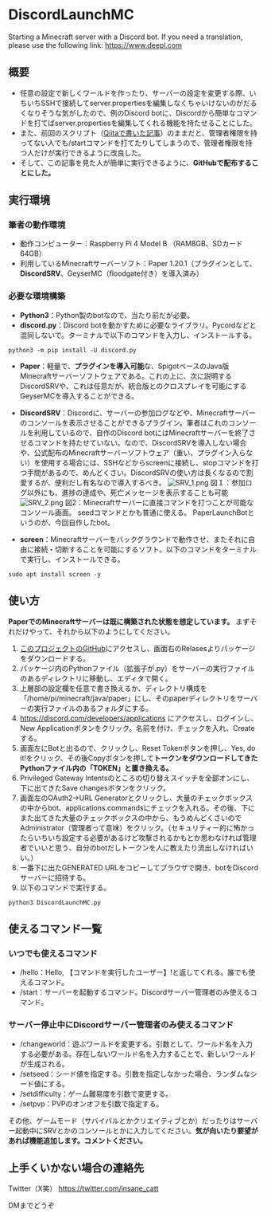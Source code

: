 # DiscordLaunchMC
 Starting a Minecraft server with a Discord bot.
 If you need a translation, please use the following link:
 https://www.deepl.com
## 概要
- 任意の設定で新しくワールドを作ったり、サーバーの設定を変更する際、いちいちSSHで接続してserver.propertiesを編集しなくちゃいけないのがだるくなりそうな気がしたので、例のDiscord botに、Discordから簡単なコマンドを打てばserver.propertiesを編集してくれる機能を持たせることにした。
- また、前回のスクリプト（[Qiitaで書いた記事](https://qiita.com/insane_catt/items/f8cc4053a65334a8c9c4)）のままだと、管理者権限を持ってない人でも/startコマンドを打てたりしてしまうので、管理者権限を持つ人だけが実行できるように改良した。
- そして、この記事を見た人が簡単に実行できるように、**GitHubで配布することにした。**
## 実行環境
### 筆者の動作環境
- 動作コンピューター：Raspberry Pi 4 Model B （RAM8GB、SDカード64GB）
- 利用しているMinecraftサーバーソフト：Paper 1.20.1（プラグインとして、**DiscordSRV**、GeyserMC（floodgate付き）を導入済み）

### 必要な環境構築
- **Python3**：Python製のbotなので、当たり前だが必要。
- **discord.py**：Discord botを動かすために必要なライブラリ。Pycordなどと混同しないで。ターミナルで以下のコマンドを入力し、インストールする。
```shell
python3 -m pip install -U discord.py
```
- **Paper**：軽量で、**プラグインを導入可能**な、SpigotベースのJava版Minecraftサーバーソフトウェアである。これの上に、次に説明するDiscordSRVや、これは任意だが、統合版とのクロスプレイを可能にするGeyserMCを導入することができる。
- **DiscordSRV**：Discordに、サーバーの参加ログなどや、Minecraftサーバーのコンソールを表示させることができるプラグイン。筆者はこれのコンソールを利用しているので、自作のDiscord botにはMinecraftサーバーを終了させるコマンドを持たせていない。なので、DiscordSRVを導入しない場合や、公式配布のMinecraftサーバーソフトウェア（重い、プラグイン入らない）を使用する場合には、SSHなどからscreenに接続し、stopコマンドを打つ手間があるので、めんどくさい。DiscordSRVの使い方は長くなるので割愛するが、便利だし有名なので導入するべき。
![SRV_1.png](https://qiita-image-store.s3.ap-northeast-1.amazonaws.com/0/3530195/462ce4eb-3ff2-20f7-7e28-6db318c84b4c.png)
図１：参加ログ以外にも、進捗の達成や、死亡メッセージを表示することも可能
![SRV_2.png](https://qiita-image-store.s3.ap-northeast-1.amazonaws.com/0/3530195/507aceb4-f63b-e836-8b02-fb24a64245cd.png)
図2：Minecraftサーバーに直接コマンドを打つことが可能なコンソール画面。
seedコマンドとかも普通に使える。
PaperLaunchBotというのが、今回自作したbot。

- **screen**：Minecraftサーバーをバックグラウンドで動作させ、またそれに自由に接続・切断することを可能にするソフト。以下のコマンドをターミナルで実行し、インストールできる。
```shell
sudo apt install screen -y
```
## 使い方
**PaperでのMinecraftサーバーは既に構築された状態を想定しています。** まずそれだけやって、それから以下のようにしてください。
1. [このプロジェクトのGitHub](https://github.com/insane-catt/DiscordLaunchMC)にアクセスし、画面右のRelasesよりパッケージをダウンロードする。
1. パッケージ内のPythonファイル（拡張子が.py）をサーバーの実行ファイルのあるディレクトリに移動し、エディタで開く。
1. 上層部の設定欄を任意で書き換えるか、ディレクトリ構成を「/home/pi/minecraft/java/paper」にし、そのpaperディレクトリをサーバーの実行ファイルのあるフォルダにする。
1. https://discord.com/developers/applications にアクセスし、ログインし、New Applicationボタンをクリック。名前を付け、チェックを入れ、Createする。
1. 画面左にBotと出るので、クリックし、Reset Tokenボタンを押し、Yes, do it!をクリック、その後Copyボタンを押して**トークンをダウンロードしてきたPythonファイル内の「TOKEN」と置き換える。**
1. Privileged Gateway Intentsのところの切り替えスイッチを全部オンにし、下に出てきたSave changesボタンをクリック。
1. 画面左のOAuth2→URL Generatorとクリックし、大量のチェックボックスの中からbot、applications.commandsにチェックを入れる。その後、下にまた出てきた大量のチェックボックスの中から、もうめんどくさいのでAdministrator（管理者って意味）をクリック。（セキュリティー的に怖かったらいちいち設定する必要があるけど攻撃されるかもとか思わなければ管理者でいいと思う、自分のbotだしトークンを人に教えたり流出しなければいい。）
1. 一番下に出たGENERATED URLをコピーしてブラウザで開き、botをDiscordサーバーに招待する。
1. 以下のコマンドで実行する。
```shell
python3 DiscordLaunchMC.py
```

## 使えるコマンド一覧
### いつでも使えるコマンド
- /hello：Hello, 【コマンドを実行したユーザー】!と返してくれる。誰でも使えるコマンド。
- /start：サーバーを起動するコマンド。Discordサーバー管理者のみ使えるコマンド。
### サーバー停止中にDiscordサーバー管理者のみ使えるコマンド
- /changeworld：遊ぶワールドを変更する。引数として、ワールド名を入力する必要がある。存在しないワールド名を入力することで、新しいワールドが生成される。
- /setseed：シード値を指定する。引数を指定しなかった場合、ランダムなシード値にする。
- /setdifficulty：ゲーム難易度を引数で変更する。
- /setpvp：PVPのオンオフを引数で指定する。

その他、ゲームモード（サバイバルとかクリエイティブとか）だったりはサーバー起動中にSRVとかのコンソールとかに入力してください。**気が向いたり要望があれば機能追加します。コメントください。**

## 上手くいかない場合の連絡先
Twitter（X笑）
https://twitter.com/insane_catt

DMまでどうぞ